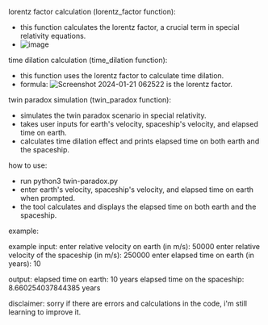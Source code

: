 lorentz factor calculation (lorentz_factor function):
   - this function calculates the lorentz factor, a crucial term in special relativity equations.
   - ![image](https://github.com/danielstevanusp/Twin-Paradox/assets/157248078/cc915cb3-7481-4e02-b644-b4cee7fc49e6)

time dilation calculation (time_dilation function):
   - this function uses the lorentz factor to calculate time dilation.
   - formula: ![Screenshot 2024-01-21 062522](https://github.com/danielstevanusp/Twin-Paradox/assets/157248078/72439fc1-40b4-4660-b2a2-07232e11a63f) is the lorentz factor.

twin paradox simulation (twin_paradox function):
   - simulates the twin paradox scenario in special relativity.
   - takes user inputs for earth's velocity, spaceship's velocity, and elapsed time on earth.
   - calculates time dilation effect and prints elapsed time on both earth and the spaceship.

how to use:
   - run python3 twin-paradox.py
   - enter earth's velocity, spaceship's velocity, and elapsed time on earth when prompted.
   - the tool calculates and displays the elapsed time on both earth and the spaceship.

example:
   
   example input:
   enter relative velocity on earth (in m/s): 50000
   enter relative velocity of the spaceship (in m/s): 250000
   enter elapsed time on earth (in years): 10

   output:
   elapsed time on earth: 10 years
   elapsed time on the spaceship: 8.660254037844385 years

disclaimer: sorry if there are errors and calculations in the code, i'm still learning to improve it.
